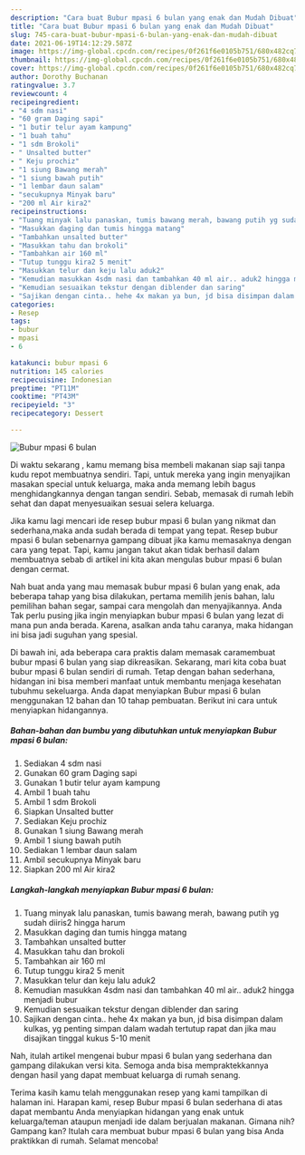 ```yaml
---
description: "Cara buat Bubur mpasi 6 bulan yang enak dan Mudah Dibuat"
title: "Cara buat Bubur mpasi 6 bulan yang enak dan Mudah Dibuat"
slug: 745-cara-buat-bubur-mpasi-6-bulan-yang-enak-dan-mudah-dibuat
date: 2021-06-19T14:12:29.587Z
image: https://img-global.cpcdn.com/recipes/0f261f6e0105b751/680x482cq70/bubur-mpasi-6-bulan-foto-resep-utama.jpg
thumbnail: https://img-global.cpcdn.com/recipes/0f261f6e0105b751/680x482cq70/bubur-mpasi-6-bulan-foto-resep-utama.jpg
cover: https://img-global.cpcdn.com/recipes/0f261f6e0105b751/680x482cq70/bubur-mpasi-6-bulan-foto-resep-utama.jpg
author: Dorothy Buchanan
ratingvalue: 3.7
reviewcount: 4
recipeingredient:
- "4 sdm nasi"
- "60 gram Daging sapi"
- "1 butir telur ayam kampung"
- "1 buah tahu"
- "1 sdm Brokoli"
- " Unsalted butter"
- " Keju prochiz"
- "1 siung Bawang merah"
- "1 siung bawah putih"
- "1 lembar daun salam"
- "secukupnya Minyak baru"
- "200 ml Air kira2"
recipeinstructions:
- "Tuang minyak lalu panaskan, tumis bawang merah, bawang putih yg sudah diiris2 hingga harum"
- "Masukkan daging dan tumis hingga matang"
- "Tambahkan unsalted butter"
- "Masukkan tahu dan brokoli"
- "Tambahkan air 160 ml"
- "Tutup tunggu kira2 5 menit"
- "Masukkan telur dan keju lalu aduk2"
- "Kemudian masukkan 4sdm nasi dan tambahkan 40 ml air.. aduk2 hingga menjadi bubur"
- "Kemudian sesuaikan tekstur dengan diblender dan saring"
- "Sajikan dengan cinta.. hehe 4x makan ya bun, jd bisa disimpan dalam kulkas, yg penting simpan dalam wadah tertutup rapat dan jika mau disajikan tinggal kukus 5-10 menit"
categories:
- Resep
tags:
- bubur
- mpasi
- 6

katakunci: bubur mpasi 6 
nutrition: 145 calories
recipecuisine: Indonesian
preptime: "PT11M"
cooktime: "PT43M"
recipeyield: "3"
recipecategory: Dessert

---
```



![Bubur mpasi 6 bulan](https://img-global.cpcdn.com/recipes/0f261f6e0105b751/680x482cq70/bubur-mpasi-6-bulan-foto-resep-utama.jpg)

Di waktu  sekarang , kamu memang bisa membeli makanan siap saji tanpa kudu repot membuatnya sendiri. Tapi, untuk mereka yang ingin menyajikan masakan special untuk keluarga, maka anda memang lebih bagus menghidangkannya dengan tangan sendiri. Sebab, memasak di rumah lebih sehat dan dapat menyesuaikan sesuai selera keluarga.

Jika kamu lagi mencari ide resep bubur mpasi 6 bulan yang nikmat dan sederhana,maka anda sudah berada di tempat yang tepat. Resep bubur mpasi 6 bulan  sebenarnya gampang dibuat jika kamu memasaknya dengan cara yang tepat. Tapi, kamu jangan takut akan tidak berhasil dalam membuatnya 
sebab di artikel ini kita akan mengulas bubur mpasi 6 bulan dengan cermat.  



Nah buat anda yang mau memasak bubur mpasi 6 bulan yang enak, ada beberapa tahap yang bisa dilakukan, pertama memilih jenis bahan, lalu pemilihan bahan segar, sampai cara mengolah dan menyajikannya. Anda Tak perlu pusing jika ingin menyiapkan bubur mpasi 6 bulan yang lezat di mana pun anda berada. Karena, asalkan anda  tahu caranya, maka hidangan ini bisa jadi suguhan yang spesial.

Di bawah ini, ada beberapa cara praktis  dalam memasak caramembuat bubur mpasi 6 bulan yang siap dikreasikan. Sekarang, mari kita coba buat bubur mpasi 6 bulan sendiri di rumah. Tetap dengan bahan sederhana, hidangan ini bisa memberi manfaat untuk membantu menjaga kesehatan tubuhmu sekeluarga. Anda dapat menyiapkan Bubur mpasi 6 bulan menggunakan 12 bahan dan 10 tahap pembuatan. Berikut ini cara untuk menyiapkan hidangannya.

<!--inarticleads1-->

##### Bahan-bahan dan bumbu yang dibutuhkan untuk menyiapkan Bubur mpasi 6 bulan:

1. Sediakan 4 sdm nasi
1. Gunakan 60 gram Daging sapi
1. Gunakan 1 butir telur ayam kampung
1. Ambil 1 buah tahu
1. Ambil 1 sdm Brokoli
1. Siapkan  Unsalted butter
1. Sediakan  Keju prochiz
1. Gunakan 1 siung Bawang merah
1. Ambil 1 siung bawah putih
1. Sediakan 1 lembar daun salam
1. Ambil secukupnya Minyak baru
1. Siapkan 200 ml Air kira2




<!--inarticleads2-->

##### Langkah-langkah menyiapkan Bubur mpasi 6 bulan:

1. Tuang minyak lalu panaskan, tumis bawang merah, bawang putih yg sudah diiris2 hingga harum
1. Masukkan daging dan tumis hingga matang
1. Tambahkan unsalted butter
1. Masukkan tahu dan brokoli
1. Tambahkan air 160 ml
1. Tutup tunggu kira2 5 menit
1. Masukkan telur dan keju lalu aduk2
1. Kemudian masukkan 4sdm nasi dan tambahkan 40 ml air.. aduk2 hingga menjadi bubur
1. Kemudian sesuaikan tekstur dengan diblender dan saring
1. Sajikan dengan cinta.. hehe 4x makan ya bun, jd bisa disimpan dalam kulkas, yg penting simpan dalam wadah tertutup rapat dan jika mau disajikan tinggal kukus 5-10 menit




Nah, itulah artikel mengenai  bubur mpasi 6 bulan  yang sederhana dan gampang dilakukan versi kita. Semoga anda bisa mempraktekkannya dengan hasil yang dapat membuat keluarga di rumah senang. 

Terima kasih kamu telah menggunakan resep yang kami tampilkan di halaman ini. Harapan kami, resep  Bubur mpasi 6 bulan sederhana di atas dapat membantu Anda menyiapkan hidangan yang enak untuk keluarga/teman ataupun menjadi ide dalam berjualan makanan. Gimana nih? Gampang kan? Itulah cara membuat bubur mpasi 6 bulan yang bisa Anda praktikkan di rumah. Selamat mencoba!

